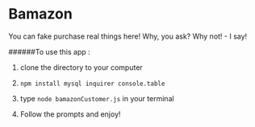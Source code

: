 # Bamazon

You can fake purchase real things here!
Why, you ask? Why not! - I say! 
 
######To use this app : 
1. clone the directory to your computer

2. ```npm install mysql inquirer console.table```

3. type ```node bamazonCustomer.js``` in your terminal

4. Follow the prompts and enjoy!
